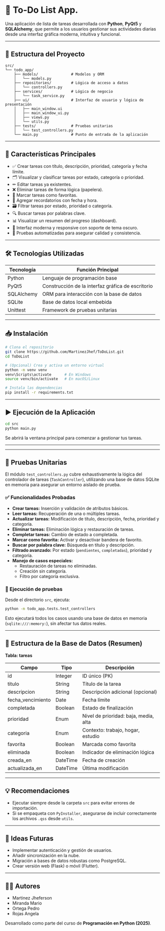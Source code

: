 # 📝 To-Do List App.

Una aplicación de lista de tareas desarrollada con **Python**, **PyQt5** y **SQLAlchemy**, que permite a los usuarios gestionar sus actividades diarias desde una interfaz gráfica moderna, intuitiva y funcional.

---

## 📂 Estructura del Proyecto

```
src/
└── todo_app/
    ├── models/               # Modelos y ORM
    │   └── models.py
    ├── repositories/         # Lógica de acceso a datos
    │   └── controllers.py
    ├── services/             # Lógica de negocio
    │   └── task_service.py
    ├── ui/                   # Interfaz de usuario y lógica de presentación
    │   ├── main_window.ui
    │   ├── main_window_ui.py
    │   ├── views.py
    │   └── utils.py
    ├── tests/                # Pruebas unitarias
    │   └── test_controllers.py
    └── main.py               # Punto de entrada de la aplicación
```

---

## 🚀 Características Principales

- ✅ Crear tareas con título, descripción, prioridad, categoría y fecha límite.
- 🗂 Visualizar y clasificar tareas por estado, categoría o prioridad.
- ✏ Editar tareas ya existentes.
- ❌ Eliminar tareas de forma lógica (papelera).
- 📌 Marcar tareas como favoritas.
- 🔔 Agregar recordatorios con fecha y hora.
- 🗃 Filtrar tareas por estado, prioridad o categoría.
- 🔍 Buscar tareas por palabras clave.
- 📊 Visualizar un resumen del progreso (dashboard).
- 🎨 Interfaz moderna y responsive con soporte de tema oscuro.
- 🧪 Pruebas automatizadas para asegurar calidad y consistencia.

---

## 🛠 Tecnologías Utilizadas

| Tecnología   | Función Principal                                 |
|--------------|---------------------------------------------------|
| Python       | Lenguaje de programación base                     |
| PyQt5        | Construcción de la interfaz gráfica de escritorio |
| SQLAlchemy   | ORM para interacción con la base de datos         |
| SQLite       | Base de datos local embebida                      |
| Unittest     | Framework de pruebas unitarias                    |

---

## 📥 Instalación

```bash
# Clona el repositorio
git clone https://github.com/MartinezJhef/ToDoList.git
cd ToDoList

# (Opcional) Crea y activa un entorno virtual
python -m venv venv
venv\Scripts\activate      # En Windows
source venv/bin/activate   # En macOS/Linux

# Instala las dependencias
pip install -r requirements.txt
```

---

## ▶ Ejecución de la Aplicación

```bash
cd src
python main.py
```

Se abrirá la ventana principal para comenzar a gestionar tus tareas.

---

---

## 🧪 Pruebas Unitarias

El módulo `test_controllers.py` cubre exhaustivamente la lógica del controlador de tareas (`TaskController`), utilizando una base de datos SQLite en memoria para asegurar un entorno aislado de prueba.

### ✅ Funcionalidades Probadas

- **Crear tareas:** Inserción y validación de atributos básicos.
- **Leer tareas:** Recuperación de una o múltiples tareas.
- **Actualizar tareas:** Modificación de título, descripción, fecha, prioridad y categoría.
- **Eliminar tareas:** Eliminación lógica y restauración de tareas.
- **Completar tareas:** Cambio de estado a completada.
- **Marcar como favorita:** Activar y desactivar bandera de favorito.
- **Buscar por palabra clave:** Búsqueda en título y descripción.
- **Filtrado avanzado:** Por estado (`pendientes`, `completadas`), prioridad y categoría.
- **Manejo de casos especiales:**
  - Restauración de tareas no eliminadas.
  - Creación sin categoría.
  - Filtro por categoría exclusiva.

### 📌 Ejecución de pruebas

Desde el directorio `src`, ejecuta:

```bash
python -m todo_app.tests.test_controllers
```

Esto ejecutará todos los casos usando una base de datos en memoria (`sqlite:///:memory:`), sin afectar tus datos reales.

---


## 🧱 Estructura de la Base de Datos (Resumen)

**Tabla: tareas**

| Campo         | Tipo     | Descripción                            |
|---------------|----------|----------------------------------------|
| id            | Integer  | ID único (PK)                          |
| titulo        | String   | Título de la tarea                     |
| descripcion   | String   | Descripción adicional (opcional)       |
| fecha_vencimiento | Date | Fecha límite                           |
| completada    | Boolean  | Estado de finalización                 |
| prioridad     | Enum     | Nivel de prioridad: baja, media, alta  |
| categoria     | Enum     | Contexto: trabajo, hogar, estudio      |
| favorita      | Boolean  | Marcada como favorita                  |
| eliminada     | Boolean  | Indicador de eliminación lógica        |
| creada_en     | DateTime | Fecha de creación                      |
| actualizada_en| DateTime | Última modificación                    |

---

## 💡 Recomendaciones

- Ejecutar siempre desde la carpeta `src` para evitar errores de importación.
- Si se empaqueta con `PyInstaller`, asegurarse de incluir correctamente los archivos `.qss` desde `utils`.

---

## 🚧 Ideas Futuras

- Implementar autenticación y gestión de usuarios.
- Añadir sincronización en la nube.
- Migración a bases de datos robustas como PostgreSQL.
- Crear versión web (Flask) o móvil (Flutter).

---

## 👨‍💻 Autores

- Martinez Jheferson  
- Miranda Mario  
- Ortega Pedro  
- Rojas Angela  

Desarrollado como parte del curso de **Programación en Python (2025)**.

